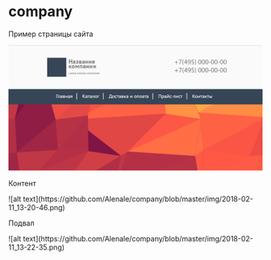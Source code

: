 # company
<p>Пример страницы сайта</p>

![alt text](https://github.com/Alenale/company/blob/master/img/2018-02-11_13-13-25.png)
<p>Контент</p>
![alt text](https://github.com/Alenale/company/blob/master/img/2018-02-11_13-20-46.png)
<p>Подвал</p>
![alt text](https://github.com/Alenale/company/blob/master/img/2018-02-11_13-22-35.png)
